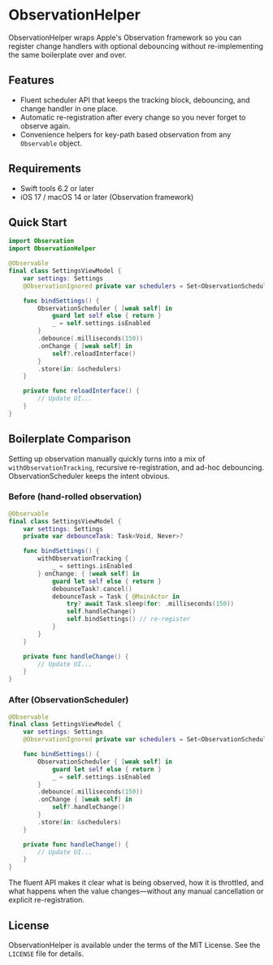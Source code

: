 # ObservationHelper

ObservationHelper wraps Apple's Observation framework so you can register change handlers with optional debouncing without re-implementing the same boilerplate over and over.

## Features
- Fluent scheduler API that keeps the tracking block, debouncing, and change handler in one place.
- Automatic re-registration after every change so you never forget to observe again.
- Convenience helpers for key-path based observation from any `Observable` object.

## Requirements
- Swift tools 6.2 or later
- iOS 17 / macOS 14 or later (Observation framework)

## Quick Start

```swift
import Observation
import ObservationHelper

@Observable
final class SettingsViewModel {
    var settings: Settings
    @ObservationIgnored private var schedulers = Set<ObservationScheduler>()

    func bindSettings() {
        ObservationScheduler { [weak self] in
            guard let self else { return }
            _ = self.settings.isEnabled
        }
        .debounce(.milliseconds(150))
        .onChange { [weak self] in
            self?.reloadInterface()
        }
        .store(in: &schedulers)
    }

    private func reloadInterface() {
        // Update UI...
    }
}
```

## Boilerplate Comparison

Setting up observation manually quickly turns into a mix of `withObservationTracking`, recursive re-registration, and ad-hoc debouncing. ObservationScheduler keeps the intent obvious.

### Before (hand-rolled observation)

```swift
@Observable
final class SettingsViewModel {
    var settings: Settings
    private var debounceTask: Task<Void, Never>?

    func bindSettings() {
        withObservationTracking {
            _ = settings.isEnabled
        } onChange: { [weak self] in
            guard let self else { return }
            debounceTask?.cancel()
            debounceTask = Task { @MainActor in
                try? await Task.sleep(for: .milliseconds(150))
                self.handleChange()
                self.bindSettings() // re-register
            }
        }
    }

    private func handleChange() {
        // Update UI...
    }
}
```

### After (ObservationScheduler)

```swift
@Observable
final class SettingsViewModel {
    var settings: Settings
    @ObservationIgnored private var schedulers = Set<ObservationScheduler>()

    func bindSettings() {
        ObservationScheduler { [weak self] in
            guard let self else { return }
            _ = self.settings.isEnabled
        }
        .debounce(.milliseconds(150))
        .onChange { [weak self] in
            self?.handleChange()
        }
        .store(in: &schedulers)
    }

    private func handleChange() {
        // Update UI...
    }
}
```

The fluent API makes it clear what is being observed, how it is throttled, and what happens when the value changes—without any manual cancellation or explicit re-registration.

## License

ObservationHelper is available under the terms of the MIT License. See the `LICENSE` file for details.
